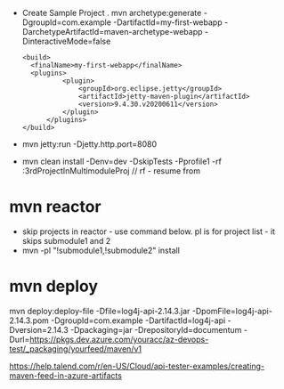 * Create Sample Project
 	. mvn archetype:generate -DgroupId=com.example  -DartifactId=my-first-webapp -DarchetypeArtifactId=maven-archetype-webapp -DinteractiveMode=false
  
	  <build>
	    <finalName>my-first-webapp</finalName>
	    <plugins>
				<plugin>
					<groupId>org.eclipse.jetty</groupId>
					<artifactId>jetty-maven-plugin</artifactId>
					<version>9.4.30.v20200611</version>
				</plugin>
			</plugins>
	  </build>
  
 * mvn jetty:run -Djetty.http.port=8080
 * mvn clean install -Denv=dev -DskipTests -Pprofile1 -rf :3rdProjectInMultimoduleProj  // rf - resume from
 # mvn reactor 
 * skip projects in reactor - use command below. pl is for project list - it skips submodule1 and 2
 * mvn -pl "!submodule1,!submodule2" install

# mvn deploy
mvn deploy:deploy-file -Dfile=log4j-api-2.14.3.jar -DpomFile=log4j-api-2.14.3.pom -DgroupId=com.example -DartifactId=log4j-api -Dversion=2.14.3 -Dpackaging=jar -DrepositoryId=documentum 
-Durl=https://pkgs.dev.azure.com/youracc/az-devops-test/_packaging/yourfeed/maven/v1


https://help.talend.com/r/en-US/Cloud/api-tester-examples/creating-maven-feed-in-azure-artifacts
